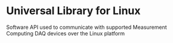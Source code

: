 # Universal Library for Linux
Software API used to communicate with supported Measurement Computing DAQ devices over the Linux platform 
